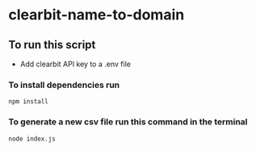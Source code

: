 # clearbit-name-to-domain

## To run this script

- Add clearbit API key to a .env file

### To install dependencies run

```
npm install
```

### To generate a new csv file run this command in the terminal

```
node index.js
```